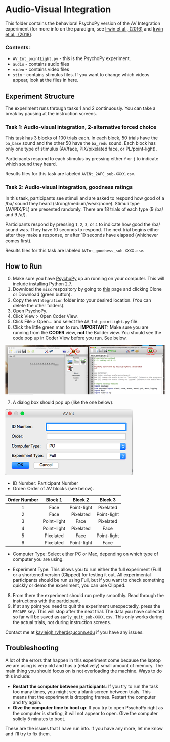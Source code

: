 # Audio-Visual Integration

This folder contains the behavioral PsychoPy version of the AV Integration experiment (for more info on the paradigm, see [Irwin et al., (2016)](https://asa.scitation.org/doi/abs/10.1121/1.4971110) and [Irwin et al., (2018)](http://booksandjournals.brillonline.com/content/journals/10.1163/22134808-00002580).

### Contents:
* `AV_Int_pointLight.py` - this is the PsychoPy experiment.
* `audio` - contains audio files
* `video` - contains video files
* `stim` - contains stimulus files. If you want to change which videos appear, look at the files in here.

## Experiment Structure

The experiment runs through tasks 1 and 2 continuously. You can take a break by pausing at the instruction screens.

### Task 1: Audio-visual integration, 2-alternative forced choice

This task has 3 blocks of 100 trials each. In each block, 50 trials have the `ba_base` sound and the other 50 have the `ba_redu` sound. Each block has only one type of stimulus (AV/face, PIX/pixelated face, or PL/point-light).

Participants respond to each stimulus by pressing either `f` or `j` to indicate which sound they heard.

Results files for this task are labeled `AVINt_2AFC_sub-XXXX.csv`.

### Task 2: Audio-visual integration, goodness ratings

In this task, participants see stimuli and are asked to respond how good of a /ba/ sound they heard (strong/medium/weak/none). Stimuli type (AV/PIX/PL) are presented randomly. There are 18 trials of each type (9 /ba/ and 9 /a/).

Participants respond by pressing `1`, `2`, `3`, or `4` to indicate how good the /ba/ sound was. They have 10 seconds to respond. The next trial begins either after they make a response, or after 10 seconds have elapsed (whichever comes first).

Results files for this task are labeled `AVInt_goodness_sub-XXXX.csv`.

## How to Run

0. Make sure you have [PsychoPy](http://psychopy.org/installation.html) up an running on your computer. This will include installing Python 2.7.   
1. Download the `misc` respository by going to [this](https://github.com/kryherd/misc) page and clicking Clone or Download (green button).
2. Copy the `AVIntegration` folder into your desired location. (You can delete the other folders).
3. Open PsychoPy.
4. Click View > Open Coder View.
5. Click File > Open... and select the `AV_Int_pointLight.py` file.
6. Click the little green man to run. **IMPORTANT:** Make sure you are running from the **CODER** view, **not** the Builder view. You should see the code pop up in Coder View before you run. See below.

![Click on the coder view](./coder.png)

7. A dialog box should pop up (like the one below). 

![Dialog box](./startup.png)

* ID Number: Participant Number
* Order: Order of AV blocks (see below).

| Order Number 	|   Block 1   	|   Block 2   	|   Block 3   	|
|:------------:	|:-----------:	|:-----------:	|:-----------:	|
|       1      	|     Face    	| Point-light 	|  Pixelated  	|
|       2      	|     Face    	|  Pixelated  	| Point-light 	|
|       3      	| Point-light 	|     Face    	|  Pixelated  	|
|       4      	| Point-light 	|  Pixelated  	|     Face    	|
|       5      	|  Pixelated  	|     Face    	| Point-light 	|
|       6      	|  Pixelated  	| Point-light 	|     Face    	|

* Computer Type: Select either PC or Mac, depending on which type of computer you are using.

* Experiment Type: This allows you to run either the full experiment (Full) or a shortened version (Clipped) for testing it out. All experimental participants should be run using Full, but if you want to check something quickly or demo the experiment, you can use Clipped.



8. From there the experiment should run pretty smoothly. Read through the instructions with the participant.
9. If at any point you need to quit the experiment unexpectedly, press the `ESCAPE` key. This will stop after the next trial. The data you have collected so far will be saved as `early_quit_sub-XXXX.csv`. This only works during the actual trials, not during instruction screens.

Contact me at [kayleigh.ryherd@uconn.edu](mailto:kayleigh.ryherd@uconn.edu) if you have any issues.

## Troubleshooting

A lot of the errors that happen in this experiment come because the laptop we are using is very old and has a (relatively) small amount of memory. The main thing you should focus on is not overloading the machine. Ways to do this include:

* **Restart the computer between participants**: If you try to run the task too many times, you might see a blank screen between trials. This means that the experiment is dropping frames. Restart the computer and try again.
* **Give the computer time to boot up**: If you try to open PsychoPy right as the computer is starting, it will not appear to open. Give the computer solidly 5 minutes to boot.

These are the issues that I have run into. If you have any more, let me know and I'll try to fix them.
